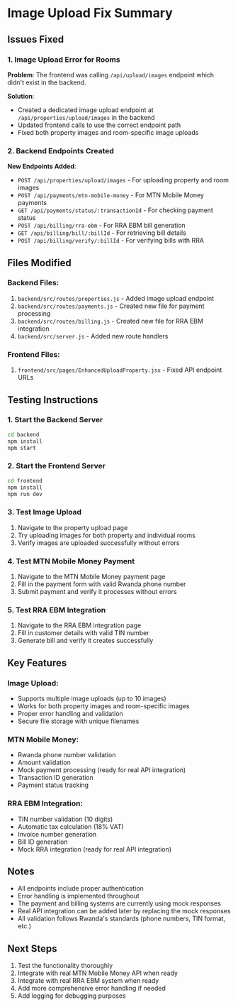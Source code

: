 # Image Upload Fix Summary

## Issues Fixed

### 1. Image Upload Error for Rooms
**Problem**: The frontend was calling `/api/upload/images` endpoint which didn't exist in the backend.

**Solution**: 
- Created a dedicated image upload endpoint at `/api/properties/upload/images` in the backend
- Updated frontend calls to use the correct endpoint path
- Fixed both property images and room-specific image uploads

### 2. Backend Endpoints Created
**New Endpoints Added**:
- `POST /api/properties/upload/images` - For uploading property and room images
- `POST /api/payments/mtn-mobile-money` - For MTN Mobile Money payments
- `GET /api/payments/status/:transactionId` - For checking payment status
- `POST /api/billing/rra-ebm` - For RRA EBM bill generation
- `GET /api/billing/bill/:billId` - For retrieving bill details
- `POST /api/billing/verify/:billId` - For verifying bills with RRA

## Files Modified

### Backend Files:
1. `backend/src/routes/properties.js` - Added image upload endpoint
2. `backend/src/routes/payments.js` - Created new file for payment processing
3. `backend/src/routes/billing.js` - Created new file for RRA EBM integration
4. `backend/src/server.js` - Added new route handlers

### Frontend Files:
1. `frontend/src/pages/EnhancedUploadProperty.jsx` - Fixed API endpoint URLs

## Testing Instructions

### 1. Start the Backend Server
```bash
cd backend
npm install
npm start
```

### 2. Start the Frontend Server
```bash
cd frontend
npm install
npm run dev
```

### 3. Test Image Upload
1. Navigate to the property upload page
2. Try uploading images for both property and individual rooms
3. Verify images are uploaded successfully without errors

### 4. Test MTN Mobile Money Payment
1. Navigate to the MTN Mobile Money payment page
2. Fill in the payment form with valid Rwanda phone number
3. Submit payment and verify it processes without errors

### 5. Test RRA EBM Integration
1. Navigate to the RRA EBM integration page
2. Fill in customer details with valid TIN number
3. Generate bill and verify it creates successfully

## Key Features

### Image Upload:
- Supports multiple image uploads (up to 10 images)
- Works for both property images and room-specific images
- Proper error handling and validation
- Secure file storage with unique filenames

### MTN Mobile Money:
- Rwanda phone number validation
- Amount validation
- Mock payment processing (ready for real API integration)
- Transaction ID generation
- Payment status tracking

### RRA EBM Integration:
- TIN number validation (10 digits)
- Automatic tax calculation (18% VAT)
- Invoice number generation
- Bill ID generation
- Mock RRA integration (ready for real API integration)

## Notes

- All endpoints include proper authentication
- Error handling is implemented throughout
- The payment and billing systems are currently using mock responses
- Real API integration can be added later by replacing the mock responses
- All validation follows Rwanda's standards (phone numbers, TIN format, etc.)

## Next Steps

1. Test the functionality thoroughly
2. Integrate with real MTN Mobile Money API when ready
3. Integrate with real RRA EBM system when ready
4. Add more comprehensive error handling if needed
5. Add logging for debugging purposes
